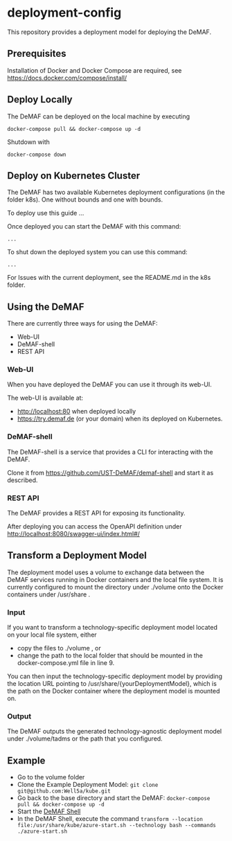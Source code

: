 # deployment-config

This repository provides a deployment model for deploying the DeMAF.

## Prerequisites

Installation of Docker and Docker Compose are required, see <https://docs.docker.com/compose/install/>

## Deploy Locally

The DeMAF can be deployed on the local machine by executing

```shell
docker-compose pull && docker-compose up -d
```

Shutdown with

```shell
docker-compose down
```

## Deploy on Kubernetes Cluster

The DeMAF has two available Kubernetes deployment configurations (in the folder k8s).
One without bounds and one with bounds.

To deploy use this guide ...

Once deployed you can start the DeMAF with this command:

```shell
...
```

To shut down the deployed system you can use this command:

```shell
...
```

For Issues with the current deployment, see the README.md in the k8s folder.

## Using the DeMAF

There are currently three ways for using the DeMAF:

* Web-UI
* DeMAF-shell
* REST API

### Web-UI

When you have deployed the DeMAF you can use it through its web-UI.

The web-UI is available at:  

* <http://localhost:80> when deployed locally
* <https://try.demaf.de> (or your domain) when its deployed on Kubernetes.

### DeMAF-shell

The DeMAF-shell is a service that provides a CLI for interacting with the DeMAF.

Clone it from <https://github.com/UST-DeMAF/demaf-shell> and start it as described.

### REST API

The DeMAF provides a REST API for exposing its functionality.

After deploying you can access the OpenAPI definition under <http://localhost:8080/swagger-ui/index.html#/>

## Transform a Deployment Model

The deployment model uses a volume to exchange data between the DeMAF services running in Docker containers and the local file system.
It is currently configured to mount the directory under ./volume onto the Docker containers under /usr/share .

### Input

If you want to transform a technology-specific deployment model located on your local file system, either

* copy the files to ./volume , or
* change the path to the local folder that should be mounted in the docker-compose.yml file in line 9.

You can then input the technology-specific deployment model by providing the location URL pointing to /usr/share/{yourDeploymentModel}, which is the path on the Docker container where the deployment model is mounted on.

### Output

The DeMAF outputs the generated technology-agnostic deployment model under ./volume/tadms or the path that you configured.

## Example

* Go to the volume folder
* Clone the Example Deployment Model: ```git clone git@github.com:Well5a/kube.git```
* Go back to the base directory and start the DeMAF: ```docker-compose pull && docker-compose up -d```
* Start the [DeMAF Shell](https://github.com/UST-DeMAF/demaf-shell)
* In the DeMAF Shell, execute the command ```transform --location file:/usr/share/kube/azure-start.sh --technology bash --commands ./azure-start.sh```
